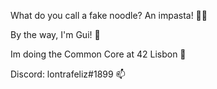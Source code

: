 What do you call a fake noodle? 
An impasta! 🍝😆

By the way, I'm Gui! 🦎

Im doing the Common Core at 42 Lisbon 🚀

Discord: lontrafeliz#1899 📫
